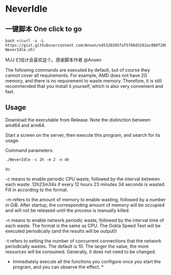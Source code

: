 # NeverIdle





## 一键脚本 One click to go

```shell
bash <(curl -s -L https://gist.githubusercontent.com/Ansen/e45320205faf5786d3282ac880f20bab/raw/onekey-NeverIdle.sh)
```

MJJ 们估计会喜欢这个。感谢脚本作者 @Ansen

The following commands are executed by default, but of course they cannot cover all requirements.
For example, AMD does not have 2G memory, and there is no requirement to waste memory.
Therefore, it is still recommended that you install it yourself, which is also very convenient and fast.

## Usage

Download the executable from Release. Note the distinction between amd64 and arm64.

Start a screen on the server, then execute this program, and search for its usage.

Command parameters:

```shell
./NeverIdle -c 2h -m 2 -n 4h
```

in:

-c means to enable periodic CPU waste, followed by the interval between each waste.
12h23m34s if every 12 hours 23 minutes 34 seconds is wasted. Fill in according to the format.

-m refers to the amount of memory to enable wasting, followed by a number in GiB.
After startup, the corresponding amount of memory will be occupied and will not be released until the process is manually killed.

-n means to enable network periodic waste, followed by the interval time of each waste.
The format is the same as CPU. The Ookla Speed Test will be executed periodically (and the results will be output!)

-t refers to setting the number of concurrent connections that the network periodically wastes.
The default is 10. The larger the value, the more resources will be consumed. Generally, it does not need to be changed.

* Immediately execute all the functions you configure once you start the program, and you can observe the effect. *
